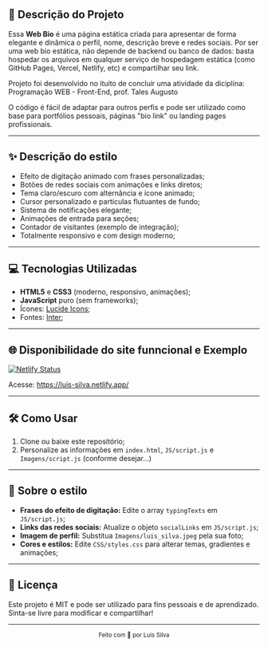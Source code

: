 ## 📖 Descrição do Projeto

Essa <b>Web Bio</b> é uma página estática criada para apresentar de forma elegante e dinâmica o perfil, nome, descrição breve e redes sociais. Por ser uma web bio estática, não depende de backend ou banco de dados: basta hospedar os arquivos em qualquer serviço de hospedagem estática (como GitHub Pages, Vercel, Netlify, etc) e compartilhar seu link.

Projeto foi desenvolvido no ituito de concluir uma atividade da diciplina: Programação WEB - Front-End, prof. Tales Augusto

O código é fácil de adaptar para outros perfis e pode ser utilizado como base para portfólios pessoais, páginas "bio link" ou landing pages profissionais.

---

## ✨ Descrição do estilo

- Efeito de digitação animado com frases personalizadas;
- Botões de redes sociais com animações e links diretos;
- Tema claro/escuro com alternância e ícone animado;
- Cursor personalizado e partículas flutuantes de fundo;
- Sistema de notificações elegante;
- Animações de entrada para seções;
- Contador de visitantes (exemplo de integração);
- Totalmente responsivo e com design moderno;

---

## 💻 Tecnologias Utilizadas

- <b>HTML5</b> e <b>CSS3</b> (moderno, responsivo, animações);
- <b>JavaScript</b> puro (sem frameworks);
- Ícones: <a href="https://lucide.dev/" target="_blank">Lucide Icons</a>;
- Fontes: <a href="https://fonts.google.com/specimen/Inter" target="_blank">Inter</a>;

---

## 🌐 Disponibilidade do site funncional e Exemplo

[![Netlify Status](https://api.netlify.com/api/v1/badges/061eb133-4975-4d2e-a02f-6da031463316/deploy-status)](https://app.netlify.com/projects/luis-silva/deploys)

Acesse: https://luis-silva.netlify.app/

---

## 🛠️ Como Usar

1. Clone ou baixe este repositório;
2. Personalize as informações em `index.html`, `JS/script.js` e `Imagens/script.js` (conforme desejar...)

---

## 🎨 Sobre o estilo

- **Frases do efeito de digitação:** Edite o array `typingTexts` em `JS/script.js`;
- **Links das redes sociais:** Atualize o objeto `socialLinks` em `JS/script.js`;
- **Imagem de perfil:** Substitua `Imagens/luis_silva.jpeg` pela sua foto;
- **Cores e estilos:** Edite `CSS/styles.css` para alterar temas, gradientes e animações;

---

## 📄 Licença

Este projeto é MIT e pode ser utilizado para fins pessoais e de aprendizado. Sinta-se livre para modificar e compartilhar!

---

<div align="center">
	<sub>Feito com 💙 por Luis Silva</sub>
</div>
